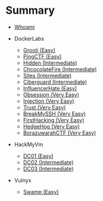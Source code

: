 # Summary

* [Whoami](README.md)

* DockerLabs
  * [Grooti (Easy)](Dockerlabs/grooti.md)
  * [PingCTF (Easy)](Dockerlabs/PingCTF.md)
  * [Hidden (Intermediate)](Dockerlabs/Hidden.md)
  * [ChcocolateFire (Intermediate)](Dockerlabs/ChocolateFire.md)
  * [Sites (Intermediate)](Dockerlabs/sites.md)
  * [Ciberguard (Intermediate)](Dockerlabs/Ciberguard.md)
  * [InfluencerHate (Easy)](Dockerlabs/Influencerhate.md)
  * [Obsession (Very Easy)](Dockerlabs/Obsession.md)
  * [Injection (Very Easy)](Dockerlabs/Injection.md)
  * [Trust (Very Easy)](Dockerlabs/Trust.md)
  * [BreakMySSH (Very Easy)](Dockerlabs/BreakMySSH.md)
  * [FirstHacking (Very Easy)](Dockerlabs/FirstHacking.md)
  * [HedgeHog (Very Easy)](Dockerlabs/HedgeHog.md)
  * [BorazuwarahCTF (Very Easy)](Dockerlabs/BorazuwarahCTF.md)

* HackMyVm
  * [DC01 (Easy)](HackMyVM/DC01.md)
  * [DC02 (Intermediate)](HackMyVM/DC02.md)
  * [DC03 (Intermediate)](HackMyVM/DC03.md)

* Vulnyx
  * [Swamp (Easy)](Vulnyx/Swamp.md)

